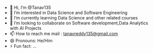 - 👋 Hi, I’m @Tanav135
- 👀 I’m interested in Data Science and Software Engineering
- 🌱 I’m currently learning Data Science and other related courses
- 💞️ I’m looking to collaborate on Software development,Data Analytics with AI Projects 
- 📫 How to reach me mail : tanavreddy135@gmail.com
- 😄 Pronouns: He/Him
- ⚡ Fun fact: ...

<!---
Tanav135/Tanav135 is a ✨ special ✨ repository because its `README.md` (this file) appears on your GitHub profile.
You can click the Preview link to take a look at your changes.
--->
